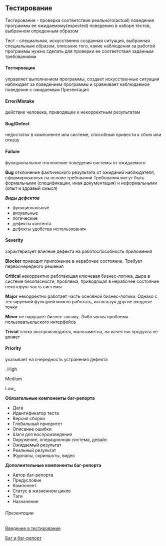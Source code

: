 ## Тестирование
Тестирование - проверка соответствия реального(actual) поведения программы ее ожидаемому(expected) поведению в наборе тестов, выбранном опреденным образом

Тест - специальная, искусственно созданная ситуация, выбранная специальным образом, описание того, какие наблюдения за работой программы нужно сделать для проверки ее соответствия заданным требованиями

#### Тестировщик

управляет выполнением программы, создает искусственные ситуации
наблюдает за поведением программы и сравнивает наблюдаемое поведение с ожидаемым
Презентация

#### Error/Mistake
действие человека, приводящее к некорректным результатам

#### Bug/Defect
недостаток в компоненте или системе, способный привести к сбою или отказу

#### Failure
функциональное отклонение поведения системы от ожидаемого

**Bug**
отклонение фактического результата от ожиданий наблюдателя, сформированных на основе требований Требования могут быть формальными (спецификации, иная документация) и неформальными (опыт и здравый смысл)

**_Виды дефектов_**
- функциональные
- визуальные
- логические
- дефекты контента
- дефекты удобства использования

#### Severity
характеризует влияние дефекта на работоспособность приложения

**Blocker**
приводит приложение в нерабочее состояние. Требует первоочередного решения

**Critical**
некорректно работающая ключевая бизнес-логика, дыра в системе безопасности, проблема, приводящая в нерабочее состояние некоторую часть системы

**Major**
некорректно работает часть основной бизнес-логики. Однако с тестируемой функцией можно работать, используя другие входные точки

**Minor**
не нарушает бизнес-логику. Либо явная проблема пользоватьельского интерфейса

**Trivial**
плохо воспроизводится, малозаметна, на качество продукта не влияет

#### Priority
указывает на очередность устранения дефекта

_High

Medium

Low_

**Обязательные компоненты баг-репорта**

- Дата
- Идентификатор теста
- Версия сборки 
- Глобальный приоритет
- Описание ошибки
- Шаги для воспроизведения
- Окружение, операционная система, девайс
- Ожидаемый результат
- Реальный результат
- Журналы, скриншоты, видео

**Дополнительные компоненты баг-репорта**

- Автор баг-репорта
- Предусловие
- Компонент
- Статус в жизненном цикле
- Tэги
- Назначение

###### Презентации

[Введение в тестирование](https://docs.google.com/presentation/d/1uGxtmykT3TCjq0Wm1Cpa88CQET1rDHzj/edit?usp=sharing&ouid=116447005932578256378&rtpof=true&sd=true)

[Баг и баг-репорт](https://docs.google.com/presentation/d/1S-kzM5cG5wG4vq7vYEa2LnNuk_iIaSHo/edit?usp=sharing&ouid=116447005932578256378&rtpof=true&sd=true)

